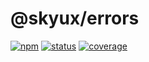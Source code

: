 # @skyux/errors

[![npm](https://img.shields.io/npm/v/@skyux/sample.svg)](https://www.npmjs.com/package/@skyux/sample)
[![status](https://travis-ci.org/blackbaud/skyux-errors.svg?branch=master)](https://travis-ci.org/blackbaud/skyux-errors)
[![coverage](https://codecov.io/gh/blackbaud/skyux-errors/branch/master/graphs/badge.svg?branch=master)](https://codecov.io/gh/blackbaud/skyux-errors/branch/master)
